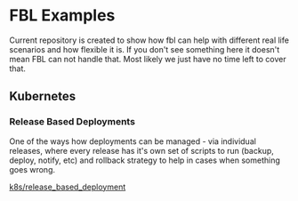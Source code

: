 # FBL Examples

Current repository is created to show how fbl can help with different real life scenarios and how flexible it is. If you don't see something here it doesn't mean FBL can not handle that. Most likely we just have no time left to cover that.

## Kubernetes

### Release Based Deployments

One of the ways how deployments can be managed - via individual releases, where every release has it's own set of scripts to run (backup, deploy, notify, etc) and rollback strategy to help in cases when something goes wrong. 

[k8s/release_based_deployment](./k8s/release_based_deployment)
